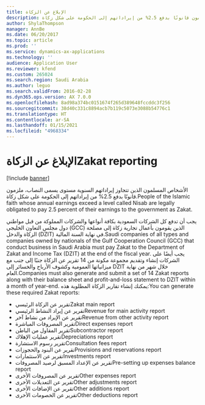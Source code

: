 ```yaml
---
title: الإبلاغ عن الزكاة
description: الأشخاص المسلمون الذين تتجاوز إيراداتهم السنوية مستوى يسمى النصاب، ملزمون قانونًا بدفع 2.5% من إيراداتهم إلى الحكومة على شكل زكاة.
author: ShylaThompson
manager: AnnBe
ms.date: 06/20/2017
ms.topic: article
ms.prod: ''
ms.service: dynamics-ax-applications
ms.technology: ''
audience: Application User
ms.reviewer: kfend
ms.custom: 265024
ms.search.region: Saudi Arabia
ms.author: leguo
ms.search.validFrom: 2016-02-28
ms.dyn365.ops.version: AX 7.0.0
ms.openlocfilehash: 8ad98a374bc0151674f265d389648fccddc3f256
ms.sourcegitcommit: 38d40c331c8894acb7b119c5073e3088b54776c1
ms.translationtype: HT
ms.contentlocale: ar-SA
ms.lasthandoff: 01/15/2021
ms.locfileid: "4968334"
---
```

# <a name="zakat-reporting"></a><span data-ttu-id="11b7d-103">الإبلاغ عن الزكاة</span><span class="sxs-lookup"><span data-stu-id="11b7d-103">Zakat reporting</span></span>

[!include [banner](../includes/banner.md)]

<span data-ttu-id="11b7d-104">الأشخاص المسلمون الذين تتجاوز إيراداتهم السنوية مستوى يسمى النصاب، ملزمون قانونًا بدفع 2.5% من إيراداتهم إلى الحكومة على شكل زكاة.</span><span class="sxs-lookup"><span data-stu-id="11b7d-104">People of the Islamic faith whose annual earnings exceed a level called Nisab are legally obligated to pay 2.5 percent of their earnings to the government as Zakat.</span></span>

<span data-ttu-id="11b7d-105">يجب أن تدفع كل الشركات السعودية بكافة أنواعها والشركات المملوكة من قبل مواطني دول مجلس التعاون الخليجي (GCC) الذين يقومون بأعمال تجارية زكاة إلى مصلحة الزكاة والدخل (DZIT) في نهاية السنة المالية.</span><span class="sxs-lookup"><span data-stu-id="11b7d-105">Saudi companies of all types and companies owned by nationals of the Gulf Cooperation Council (GCC) that conduct business in Saudi Arabia must pay Zakat to the Department of Zakat and Income Tax (DZIT) at the end of the fiscal year.</span></span> <span data-ttu-id="11b7d-106">يجب أيضًا على الشركات إنشاء وتقديم مجموعة مكونة من 14 تقرير عن الزكاة جنبًا إلى جنب مع ميزانياتها العمومية وكشوف الأرباح والخسائر إلى DZIT خلال شهر من نهاية العام.</span><span class="sxs-lookup"><span data-stu-id="11b7d-106">Companies must also generate and submit a set of 14 Zakat reports along with their balance sheet and profit-and-loss statement to DZIT within a month of year-end.</span></span> <span data-ttu-id="11b7d-107">يمكنك إنشاء تقارير الزكاة المطلوبة هذه:</span><span class="sxs-lookup"><span data-stu-id="11b7d-107">You can generate these required Zakat reports:</span></span>
-   <span data-ttu-id="11b7d-108">تقرير عن الزكاة الرئيسي</span><span class="sxs-lookup"><span data-stu-id="11b7d-108">Zakat main report</span></span>
-   <span data-ttu-id="11b7d-109">تقرير عن إيراد النشاط الرئيسي</span><span class="sxs-lookup"><span data-stu-id="11b7d-109">Revenue for main activity report</span></span>
-   <span data-ttu-id="11b7d-110">تقرير عن الإيراد من نشاط آخر</span><span class="sxs-lookup"><span data-stu-id="11b7d-110">Revenue from other activity report</span></span>
-   <span data-ttu-id="11b7d-111">تقرير المصروفات المباشرة</span><span class="sxs-lookup"><span data-stu-id="11b7d-111">Direct expenses report</span></span>
-   <span data-ttu-id="11b7d-112">تقرير المقاول من الباطن</span><span class="sxs-lookup"><span data-stu-id="11b7d-112">Subcontractor report</span></span>
-   <span data-ttu-id="11b7d-113">تقرير عمليات الإهلاك</span><span class="sxs-lookup"><span data-stu-id="11b7d-113">Depreciations report</span></span>
-   <span data-ttu-id="11b7d-114">تقرير رسوم الاستشارة</span><span class="sxs-lookup"><span data-stu-id="11b7d-114">Consultation fees report</span></span>
-   <span data-ttu-id="11b7d-115">تقرير عن البنود والحجوزات</span><span class="sxs-lookup"><span data-stu-id="11b7d-115">Provisions and reservations report</span></span>
-   <span data-ttu-id="11b7d-116">تقرير عن الاستثمارات</span><span class="sxs-lookup"><span data-stu-id="11b7d-116">Investments report</span></span>
-   <span data-ttu-id="11b7d-117">تقرير عن الإعداد المسبق لرصيد المصروفات</span><span class="sxs-lookup"><span data-stu-id="11b7d-117">Pre-setting up expenses balance report</span></span>
-   <span data-ttu-id="11b7d-118">تقرير عن المصروفات الأخرى</span><span class="sxs-lookup"><span data-stu-id="11b7d-118">Other expenses report</span></span>
-   <span data-ttu-id="11b7d-119">تقرير عن التعديلات الأخرى</span><span class="sxs-lookup"><span data-stu-id="11b7d-119">Other adjustments report</span></span>
-   <span data-ttu-id="11b7d-120">تقرير عن الإضافات الأخرى</span><span class="sxs-lookup"><span data-stu-id="11b7d-120">Other additions report</span></span>
-   <span data-ttu-id="11b7d-121">تقرير عن الخصومات الأخرى</span><span class="sxs-lookup"><span data-stu-id="11b7d-121">Other deductions report</span></span>





